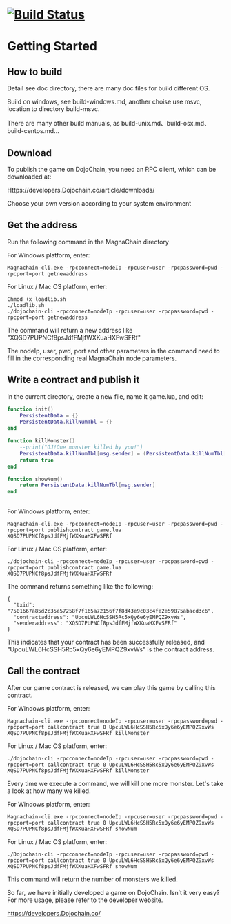 # [![Build Status](https://travis-ci.org/MagnaChain/MagnaChain-dev-master.svg?branch=master)](https://travis-ci.org/MagnaChain/MagnaChain-dev-master)  
# Getting Started

## How to build
Detail see doc directory, there are many doc files for build different OS.

Build on windows, see build-windows.md, another choise use msvc, location to directory build-msvc.

There are many other build manuals, as build-unix.md、build-osx.md、build-centos.md...


## Download

To publish the game on DojoChain, you need an RPC client, which can be downloaded at:

Https://developers.Dojochain.co/article/downloads/

Choose your own version according to your system environment

## Get the address

Run the following command in the MagnaChain directory

For Windows platform, enter:

    Magnachain-cli.exe -rpcconnect=nodeIp -rpcuser=user -rpcpassword=pwd -rpcport=port getnewaddress

For Linux / Mac OS platform, enter:

    Chmod +x loadlib.sh
    ./loadlib.sh
    ./dojochain-cli -rpcconnect=nodeIp -rpcuser=user -rpcpassword=pwd -rpcport=port getnewaddress

The command will return a new address like "XQSD7PUPNCf8psJdfFMjfWXKuaHXFwSFRf"

The nodeIp, user, pwd, port and other parameters in the command need to fill in the corresponding real MagnaChain node parameters.

## Write a contract and publish it

In the current directory, create a new file, name it game.lua, and edit:

```lua
function init()
    PersistentData = {}
    PersistentData.killNumTbl = {}
end

function killMonster()
    --print("GJ!One monster killed by you!")
    PersistentData.killNumTbl[msg.sender] = (PersistentData.killNumTbl[msg.sender] or 0) + 1
    return true
end

function showNum()
    return PersistentData.killNumTbl[msg.sender]
end
    
```

For Windows platform, enter:
    
    Magnachain-cli.exe -rpcconnect=nodeIp -rpcuser=user -rpcpassword=pwd -rpcport=port publishcontract game.lua XQSD7PUPNCf8psJdfFMjfWXKuaHXFwSFRf

For Linux / Mac OS platform, enter:

    ./dojochain-cli -rpcconnect=nodeIp -rpcuser=user -rpcpassword=pwd -rpcport=port publishcontract game.lua XQSD7PUPNCf8psJdfFMjfWXKuaHXFwSFRf

The command returns something like the following:

    {
      "txid": "7501667a85d2c35e57258f7f165a72156f7f8d43e9c03c4fe2e59875abacd3c6",
      "contractaddress": "UpcuLWL6HcSSH5Rc5xQy6e6yEMPQZ9xvWs",
      "senderaddress": "XQSD7PUPNCf8psJdfFMjfWXKuaHXFwSFRf"
    }

This indicates that your contract has been successfully released, and "UpcuLWL6HcSSH5Rc5xQy6e6yEMPQZ9xvWs" is the contract address.

## Call the contract

After our game contract is released, we can play this game by calling this contract.

For Windows platform, enter:

    Magnachain-cli.exe -rpcconnect=nodeIp -rpcuser=user -rpcpassword=pwd -rpcport=port callcontract true 0 UpcuLWL6HcSSH5Rc5xQy6e6yEMPQZ9xvWs XQSD7PUPNCf8psJdfFMjfWXKuaHXFwSFRf killMonster

For Linux / Mac OS platform, enter:

    ./dojochain-cli -rpcconnect=nodeIp -rpcuser=user -rpcpassword=pwd -rpcport=port callcontract true 0 UpcuLWL6HcSSH5Rc5xQy6e6yEMPQZ9xvWs XQSD7PUPNCf8psJdfFMjfWXKuaHXFwSFRf killMonster

Every time we execute a command, we will kill one more monster. Let's take a look at how many we killed.

For Windows platform, enter:

    Magnachain-cli.exe -rpcconnect=nodeIp -rpcuser=user -rpcpassword=pwd -rpcport=port callcontract true 0 UpcuLWL6HcSSH5Rc5xQy6e6yEMPQZ9xvWs XQSD7PUPNCf8psJdfFMjfWXKuaHXFwSFRf showNum

For Linux / Mac OS platform, enter:

    ./Dojochain-cli -rpcconnect=nodeIp -rpcuser=user -rpcpassword=pwd -rpcport=port callcontract true 0 UpcuLWL6HcSSH5Rc5xQy6e6yEMPQZ9xvWs XQSD7PUPNCf8psJdfFMjfWXKuaHXFwSFRf showNum

This command will return the number of monsters we killed.

So far, we have initially developed a game on DojoChain. Isn’t  it very easy?   
For more usage, please refer to the developer website.

https://developers.Dojochain.co/

